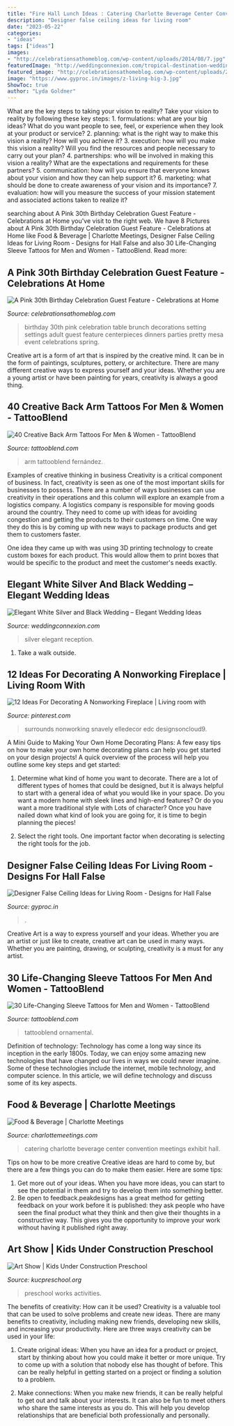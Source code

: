 ```yaml
---
title: "Fire Hall Lunch Ideas : Catering Charlotte Beverage Center Convention Meetings Exhibit Hall"
description: "Designer false ceiling ideas for living room"
date: "2023-05-22"
categories:
- "ideas"
tags: ["ideas"]
images:
- "http://celebrationsathomeblog.com/wp-content/uploads/2014/08/7.jpg"
featuredImage: "http://weddingconnexion.com/tropical-destination-wedding-blog/wp-content/uploads/2019/09/elegant-white-silver-black-wedding-reception-golf-iles-boucherville.jpg"
featured_image: "http://celebrationsathomeblog.com/wp-content/uploads/2014/08/7.jpg"
image: "https://www.gyproc.in/images/z-living-big-3.jpg"
ShowToc: true
author: "Lyda Goldner"
---
```



What are the key steps to taking your vision to reality?
Take your vision to reality by following these key steps: 1. formulations: what are your big ideas? What do you want people to see, feel, or experience when they look at your product or service? 2. planning: what is the right way to make this vision a reality? How will you achieve it? 3. execution: how will you make this vision a reality? Will you find the resources and people necessary to carry out your plan? 4. partnerships: who will be involved in making this vision a reality? What are the expectations and requirements for these partners? 5. communication: how will you ensure that everyone knows about your vision and how they can help support it? 6. marketing: what should be done to create awareness of your vision and its importance? 7. evaluation: how will you measure the success of your mission statement and associated actions taken to realize it?

	

		
searching about A Pink 30th Birthday Celebration Guest Feature - Celebrations at Home you've visit to the right web. We have 8 Pictures about A Pink 30th Birthday Celebration Guest Feature - Celebrations at Home like Food &amp; Beverage | Charlotte Meetings, Designer False Ceiling Ideas for Living Room - Designs for Hall False and also 30 Life-Changing Sleeve Tattoos for Men and Women - TattooBlend. Read more:
		
    
## A Pink 30th Birthday Celebration Guest Feature - Celebrations At Home

<img loading=lazy src="http://celebrationsathomeblog.com/wp-content/uploads/2014/08/7.jpg" onerror="this.onerror=null;this.src='https://tse4.mm.bing.net/th?id=OIP.lqFypEuVa2sy5ZR8Y00-YAHaKR&amp;pid=15.1';" alt="A Pink 30th Birthday Celebration Guest Feature - Celebrations at Home">

_Source: celebrationsathomeblog.com_

>birthday 30th pink celebration table brunch decorations setting settings adult guest feature centerpieces dinners parties pretty mesa event celebrations spring. 

	

Creative art is a form of art that is inspired by the creative mind. It can be in the form of paintings, sculptures, pottery, or architecture. There are many different creative ways to express yourself and your ideas. Whether you are a young artist or have been painting for years, creativity is always a good thing.

    
## 40 Creative Back Arm Tattoos For Men &amp; Women - TattooBlend

<img loading=lazy src="https://tattooblend.com/wp-content/uploads/2016/07/back-arm-tattoo-design-15.jpg" onerror="this.onerror=null;this.src='https://tse4.mm.bing.net/th?id=OIP.HJz52Sm__qki8md8y36LeQHaHZ&amp;pid=15.1';" alt="40 Creative Back Arm Tattoos For Men &amp; Women - TattooBlend">

_Source: tattooblend.com_

>arm tattooblend fernández. 

	

Examples of creative thinking in business
Creativity is a critical component of business. In fact, creativity is seen as one of the most important skills for businesses to possess. There are a number of ways businesses can use creativity in their operations and this column will explore an example from a logistics company. 
A logistics company is responsible for moving goods around the country. They need to come up with ideas for avoiding congestion and getting the products to their customers on time. One way they do this is by coming up with new ways to package products and get them to customers faster.

One idea they came up with was using 3D printing technology to create custom boxes for each product. This would allow them to print boxes that would be specific to the product and meet the customer's needs exactly.

    
## Elegant White Silver And Black Wedding – Elegant Wedding Ideas

<img loading=lazy src="http://weddingconnexion.com/tropical-destination-wedding-blog/wp-content/uploads/2019/09/elegant-white-silver-black-wedding-reception-golf-iles-boucherville.jpg" onerror="this.onerror=null;this.src='https://tse3.mm.bing.net/th?id=OIP._SN74l1F1LIGjMhHkCCI2AHaLH&amp;pid=15.1';" alt="Elegant White Silver and Black Wedding – Elegant Wedding Ideas">

_Source: weddingconnexion.com_

>silver elegant reception. 

	

1. Take a walk outside.

    
## 12 Ideas For Decorating A Nonworking Fireplace | Living Room With

<img loading=lazy src="https://i.pinimg.com/736x/e2/58/8a/e2588a12df41cd3b064f332c5d8ecf67.jpg" onerror="this.onerror=null;this.src='https://tse4.mm.bing.net/th?id=OIP.KW_fZsKmJb_xITirOQ6CrgHaJ3&amp;pid=15.1';" alt="12 Ideas For Decorating A Nonworking Fireplace | Living room with">

_Source: pinterest.com_

>surrounds nonworking snavely elledecor edc designsoncloud9. 

	

A Mini Guide to Making Your Own Home Decorating Plans:
A few easy tips on how to make your own home decorating plans can help you get started on your design projects! A quick overview of the process will help you outline some key steps and get started:
1. Determine what kind of home you want to decorate. There are a lot of different types of homes that could be designed, but it is always helpful to start with a general idea of what you would like in your space. Do you want a modern home with sleek lines and high-end features? Or do you want a more traditional style with Lots of character? Once you have nailed down what kind of look you are going for, it is time to begin planning the pieces!

2. Select the right tools. One important factor when decorating is selecting the right tools for the job.

    
## Designer False Ceiling Ideas For Living Room - Designs For Hall False

<img loading=lazy src="https://www.gyproc.in/images/z-living-big-3.jpg" onerror="this.onerror=null;this.src='https://tse1.mm.bing.net/th?id=OIP.ojqZHS0sBE0FvsxXv_9gjAHaE8&amp;pid=15.1';" alt="Designer False Ceiling Ideas for Living Room - Designs for Hall False">

_Source: gyproc.in_

>. 

	

Creative Art is a way to express yourself and your ideas. Whether you are an artist or just like to create, creative art can be used in many ways. Whether you are painting, drawing, or sculpting, creativity is a must for any artist.

    
## 30 Life-Changing Sleeve Tattoos For Men And Women - TattooBlend

<img loading=lazy src="https://tattooblend.com/wp-content/uploads/2020/01/25-1-768x1405.jpg" onerror="this.onerror=null;this.src='https://tse4.mm.bing.net/th?id=OIP.zO7387JcmUtr1S4rOmCyHAHaNj&amp;pid=15.1';" alt="30 Life-Changing Sleeve Tattoos for Men and Women - TattooBlend">

_Source: tattooblend.com_

>tattooblend ornamental. 

	

Definition of technology:
Technology has come a long way since its inception in the early 1800s. Today, we can enjoy some amazing new technologies that have changed our lives in ways we could never imagine. Some of these technologies include the internet, mobile technology, and computer science. In this article, we will define technology and discuss some of its key aspects.

    
## Food &amp; Beverage | Charlotte Meetings

<img loading=lazy src="https://d2j8c2rj2f9b78.cloudfront.net/uploads/Exhibit-Hall-Catering.jpg" onerror="this.onerror=null;this.src='https://tse3.mm.bing.net/th?id=OIP.KebxKs5zi55B87JU_TGVlgHaEp&amp;pid=15.1';" alt="Food &amp; Beverage | Charlotte Meetings">

_Source: charlottemeetings.com_

>catering charlotte beverage center convention meetings exhibit hall. 

	

Tips on how to be more creative
Creative ideas are hard to come by, but there are a few things you can do to make them easier. Here are some tips: 
1. Get more out of your ideas. When you have more ideas, you can start to see the potential in them and try to develop them into something better. 
2. Be open to feedback.peakdesigns has a great method for getting feedback on your work before it is published: they ask people who have seen the final product what they think and then give their thoughts in a constructive way. This gives you the opportunity to improve your work without having it published right away.

    
## Art Show | Kids Under Construction Preschool

<img loading=lazy src="https://www.kucpreschool.org/wp-content/uploads/2013/03/ms-sandra-012.jpg" onerror="this.onerror=null;this.src='https://tse2.mm.bing.net/th?id=OIP.BH_a7jsYEMOyuxZXq61WxQHaJ4&amp;pid=15.1';" alt="Art Show | Kids Under Construction Preschool">

_Source: kucpreschool.org_

>preschool works activities. 

	

The benefits of creativity: How can it be used?
Creativity is a valuable tool that can be used to solve problems and create new ideas. There are many benefits to creativity, including making new friends, developing new skills, and increasing your productivity. Here are three ways creativity can be used in your life: 
1. Create original ideas: When you have an idea for a product or project, start by thinking about how you could make it better or more unique. Try to come up with a solution that nobody else has thought of before. This can be really helpful in getting started on a project or finding a solution to a problem.

2. Make connections: When you make new friends, it can be really helpful to get out and talk about your interests. It can also be fun to meet others who share the same interests as you do. This will help you develop relationships that are beneficial both professionally and personally.


